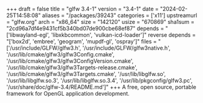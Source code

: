 +++
draft = false
title = "glfw 3.4-1"
version = "3.4-1"
date = "2024-02-25T14:58:08"
aliases = "/packages/39243"
categories = ['x11']
upstreamurl = "glfw.org"
arch = "x86_64"
size = "142120"
usize = "670869"
sha1sum = "2cd96a7df4e9431cf5b340bd07de900cbe68ef87"
depends = "['libwayland-egl', 'libxkbcommon', 'vulkan-icd-loader']"
reverse depends = "['box2d', 'embree', 'geogram', 'mupdf-gl', 'ospray']"
files = "['/usr/include/GLFW/glfw3.h', '/usr/include/GLFW/glfw3native.h', '/usr/lib/cmake/glfw3/glfw3Config.cmake', '/usr/lib/cmake/glfw3/glfw3ConfigVersion.cmake', '/usr/lib/cmake/glfw3/glfw3Targets-release.cmake', '/usr/lib/cmake/glfw3/glfw3Targets.cmake', '/usr/lib/libglfw.so', '/usr/lib/libglfw.so.3', '/usr/lib/libglfw.so.3.4', '/usr/lib/pkgconfig/glfw3.pc', '/usr/share/doc/glfw-3.4/README.md']"
+++
A free, open source, portable framework for OpenGL application development.